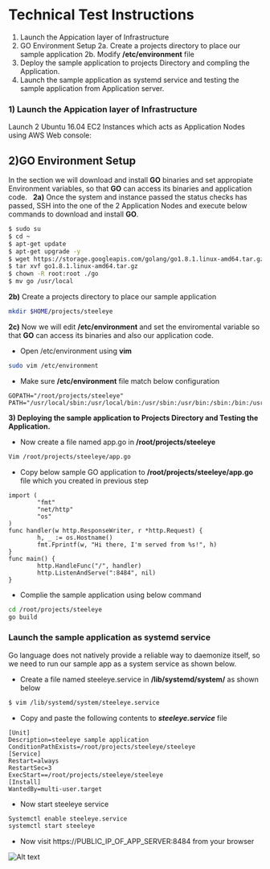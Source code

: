 # Technical Test Instructions
1)  Launch the Appication layer of Infrastructure
2) GO Environment Setup
   2a.  Create a projects directory to place our sample application
   2b.  Modify **/etc/environment** file
3) Deploy the sample application to projects Directory  and compling the Application.
4) Launch the sample application as systemd service and testing the sample application from Application server.

### 1) Launch the Appication layer of Infrastructure
Launch 2 Ubuntu 16.04 EC2 Instances which acts as Application Nodes using AWS Web console:



## 2)GO Environment Setup
In the section we will download and install **GO** binaries and set appropiate Environment variables, so that **GO** can access its binaries and application code.
&nbsp;
**2a)** Once the system and instance passed the status checks has passed, SSH into the one of the 2 Application Nodes and execute below commands to download and install **GO**.
&nbsp;
``` sh
$ sudo su
$ cd ~
$ apt-get update 
$ apt-get upgrade -y
$ wget https://storage.googleapis.com/golang/go1.8.1.linux-amd64.tar.gz
$ tar xvf go1.8.1.linux-amd64.tar.gz
$ chown -R root:root ./go
$ mv go /usr/local
```

**2b)** Create a projects directory to place our sample application
```sh
mkdir $HOME/projects/steeleye
```
**2c)** Now we will edit **/etc/environment**   and set the  enviromental variable so that **GO** can access its binaries and also our application code.

- Open /etc/environment using **vim** 
``` sh
sudo vim /etc/environment
```
- Make sure **/etc/environment** file match below configuration
```
GOPATH="/root/projects/steeleye"
PATH="/usr/local/sbin:/usr/local/bin:/usr/sbin:/usr/bin:/sbin:/bin:/usr/games:/usr/local/games:/usr/local/go/bin:$GOPATH/bin"
```
**3) Deploying the sample application to Projects Directory and Testing the Application.**

- Now create a file named app.go in **/root/projects/steeleye**
``` sh
Vim /root/projects/steeleye/app.go
```

- Copy below sample GO application to **/root/projects/steeleye/app.go** file
 which you created in previous step
```
import (
        "fmt"
        "net/http"
        "os"
)
func handler(w http.ResponseWriter, r *http.Request) {
        h, _ := os.Hostname()
        fmt.Fprintf(w, "Hi there, I'm served from %s!", h)
}
func main() {
        http.HandleFunc("/", handler)
        http.ListenAndServe(":8484", nil)
}
```

- Complie the  sample application using below command
```sh 
cd /root/projects/steeleye
go build
```
### Launch the sample application as systemd service

Go language does not natively provide a reliable way to daemonize itself, so we need to run our sample app as a system service as shown below.

- Create a file named steeleye.service in **/lib/systemd/system/**  as shown below
``` sh
$ vim /lib/systemd/system/steeleye.service
```

- Copy and paste the following contents  to ***steeleye.service*** file 

```
[Unit]
Description=steeleye sample application
ConditionPathExists=/root/projects/steeleye/steeleye
[Service]
Restart=always
RestartSec=3
ExecStart==/root/projects/steeleye/steeleye
[Install]
WantedBy=multi-user.target
```

- Now start steeleye service
``` sh
Systemctl enable steeleye.service
systemctl start steeleye
```
- Now visit https://PUBLIC_IP_OF_APP_SERVER:8484 from your browser

![Alt text](https://raw.githubusercontent.com/iamsoman/steel-eye/master/app-server-output.PNG )





 


 

